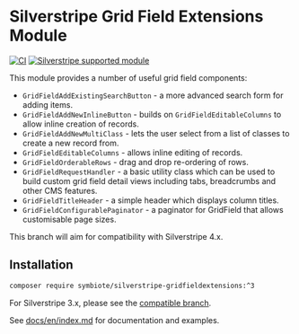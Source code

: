 # Silverstripe Grid Field Extensions Module

[![CI](https://github.com/symbiote/silverstripe-gridfieldextensions/actions/workflows/ci.yml/badge.svg)](https://github.com/symbiote/silverstripe-gridfieldextensions/actions/workflows/ci.yml)
[![Silverstripe supported module](https://img.shields.io/badge/silverstripe-supported-0071C4.svg)](https://www.silverstripe.org/software/addons/silverstripe-commercially-supported-module-list/)

This module provides a number of useful grid field components:

* `GridFieldAddExistingSearchButton` - a more advanced search form for adding
  items.
* `GridFieldAddNewInlineButton` - builds on `GridFieldEditableColumns` to allow
  inline creation of records.
* `GridFieldAddNewMultiClass` - lets the user select from a list of classes to
  create a new record from.
* `GridFieldEditableColumns` - allows inline editing of records.
* `GridFieldOrderableRows` - drag and drop re-ordering of rows.
* `GridFieldRequestHandler` - a basic utility class which can be used to build
  custom grid field detail views including tabs, breadcrumbs and other CMS
  features.
* `GridFieldTitleHeader` - a simple header which displays column titles.
* `GridFieldConfigurablePaginator` - a paginator for GridField that allows customisable page sizes.

This branch will aim for compatibility with Silverstripe 4.x. 

## Installation
```bash
composer require symbiote/silverstripe-gridfieldextensions:^3
```

For Silverstripe 3.x, please see the [compatible branch](https://github.com/symbiote/silverstripe-gridfieldextensions/tree/2).

See [docs/en/index.md](docs/en/index.md) for documentation and examples.
